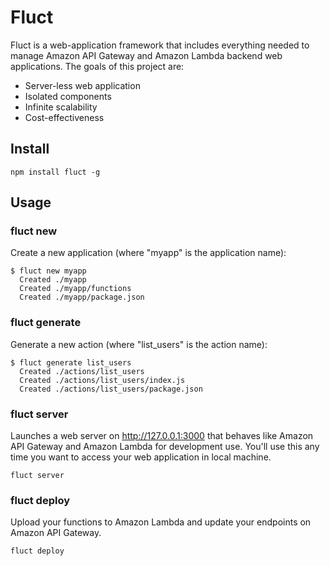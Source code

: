 # Fluct
Fluct is a web-application framework that includes everything needed to manage
Amazon API Gateway and Amazon Lambda backend web applications.
The goals of this project are:

- Server-less web application
- Isolated components
- Infinite scalability
- Cost-effectiveness

## Install
```
npm install fluct -g
```

## Usage
### fluct new
Create a new application (where "myapp" is the application name):

```
$ fluct new myapp
  Created ./myapp
  Created ./myapp/functions
  Created ./myapp/package.json
```

### fluct generate
Generate a new action (where "list_users" is the action name):

```
$ fluct generate list_users
  Created ./actions/list_users
  Created ./actions/list_users/index.js
  Created ./actions/list_users/package.json
```

### fluct server
Launches a web server on http://127.0.0.1:3000
that behaves like Amazon API Gateway and Amazon Lambda for development use.
You'll use this any time you want to access your web application in local machine.

```
fluct server
```

### fluct deploy
Upload your functions to Amazon Lambda and update your endpoints on Amazon API Gateway.

```
fluct deploy
```
